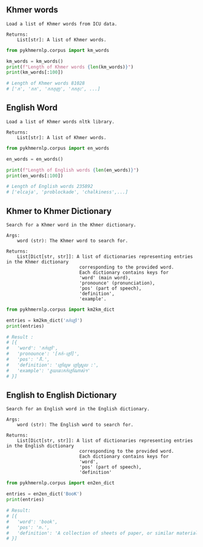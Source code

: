 
## Khmer words
    Load a list of Khmer words from ICU data.

    Returns:
        List[str]: A list of Khmer words.

```python
from pykhmernlp.corpus import km_words

km_words = km_words()
print(f"Length of Khmer words {len(km_words)}")
print(km_words[:100])

# Length of Khmer words 81028
# ['ក', 'កក', 'កកកុញ', 'កកកុះ', ...]
```

## English Word

    Load a list of Khmer words nltk library.

    Returns:
        List[str]: A list of Khmer words.


```python
from pykhmernlp.corpus import en_words

en_words = en_words()

print(f"Length of English words {len(en_words)}")
print(en_words[:100])

# Length of English words 235892
# ['elcaja', 'problockade', 'chalkiness',...]
```

## Khmer to Khmer Dictionary

    Search for a Khmer word in the Khmer dictionary.

    Args:
        word (str): The Khmer word to search for.

    Returns:
        List[Dict[str, str]]: A list of dictionaries representing entries in the Khmer dictionary
                               corresponding to the provided word.
                               Each dictionary contains keys for 
                               'word' (main word), 
                               'pronounce' (pronunciation),
                               'pos' (part of speech), 
                               'definition',
                               'example'.

```python
from pykhmernlp.corpus import km2km_dict

entries = km2km_dict('កក់ក្ដៅ')
print(entries)

# Result : 
# [{
#   'word': 'កក់ក្ដៅ', 
#   'pronounce': '[កក់-ក្ដៅ]', 
#   'pos': 'កិ.', 
#   'definition': 'ក្ដៅល្មម ក្ដៅស្រួល :', 
#   'example': 'ភួយនេះកក់ក្ដៅណាស់។'
# }]

```

## English to English Dictionary 

    Search for an English word in the English dictionary.

    Args:
        word (str): The English word to search for.

    Returns:
        List[Dict[str, str]]: A list of dictionaries representing entries in the English dictionary
                               corresponding to the provided word.
                               Each dictionary contains keys for 
                               'word', 
                               'pos' (part of speech),
                               'definition'

```python
from pykhmernlp.corpus import en2en_dict

entries = en2en_dict('BooK')
print(entries)

# Result: 
# [{
#   'word': 'book', 
#   'pos': 'n.', 
#   'definition': 'A collection of sheets of paper, or similar material....
# }]
```
